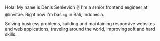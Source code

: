 Hola! My name is Denis Senkevich ✌️
I'm a senior frontend engineer at @invitae. Right now I'm basing in Bali, Indonesia.

Solving business problems, building and maintaining responsive websites and web applications, traveling around the world, improving soft and hard skills. 

